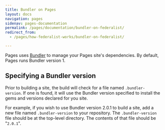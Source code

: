 ```yaml
---
title: Bundler on Pages
layout: docs
navigation: pages
sidenav: pages-documentation
permalink: /pages/documentation/bundler-on-federalist/
redirect_from:
  - /pages/how-federalist-works/bundler-on-federalist/

---
```



Pages uses [Bundler](https://bundler.io/) to manage your Pages site's dependencies.  By default, Pages runs Bundler version 1.

## Specifying a Bundler version

Prior to building a site, the build will check for a file named `.bundler-version`. If one is found, it will use the Bundler version specified to install the gems and versions declared for you site.

For example, if you wish to use Bundler version 2.0.1 to build a site, add a new file named `.bundler-version` to your repository. The `.bundler-version` file should be at the top-level directory. The contents of that file should be "`2.0.1`".
